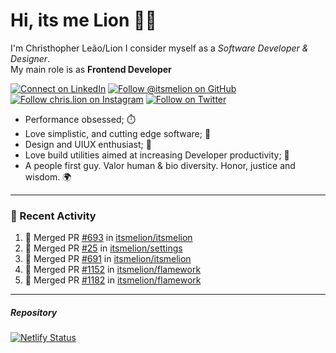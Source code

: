 # Hi, its me Lion 👋🦁

I'm Christhopher Leão/Lion
I consider myself as a _Software Developer & Designer_.<br/>My main role is as <b>Frontend Developer</b>
<br />

[![Connect on LinkedIn](https://img.shields.io/badge/--linkedin?label=LinkedIn&logo=LinkedIn&style=social)](https://www.linkedin.com/in/chrislion)
[![Follow @itsmelion on GitHub](https://img.shields.io/github/followers/itsmelion?label=follow%20%40itsmeLion&style=social)](https://github.com/itsmelion)
[![Follow chris.lion on Instagram](https://img.shields.io/badge/--instagram?label=@chris.lion&logo=Instagram&style=social)](https://instagram.com/chris.lion)
[![Follow on Twitter](https://img.shields.io/badge/--twitter?label=@ChrisLion_me&logo=Twitter&style=social)](https://twitter.com/chrislion_me)

- Performance obsessed; ⏱️
- Love simplistic, and cutting edge software; 📆
- Design and UIUX enthusiast; 🎨
- Love build utilities aimed at increasing Developer productivity; 🧰
- A people first guy. Valor human & bio diversity. Honor, justice and wisdom. 🌍

---
### 📰 Recent Activity

<!--START_SECTION:activity-->
1. 🎉 Merged PR [#693](https://github.com/itsmelion/itsmelion/pull/693) in [itsmelion/itsmelion](https://github.com/itsmelion/itsmelion)
2. 🎉 Merged PR [#25](https://github.com/itsmelion/settings/pull/25) in [itsmelion/settings](https://github.com/itsmelion/settings)
3. 🎉 Merged PR [#691](https://github.com/itsmelion/itsmelion/pull/691) in [itsmelion/itsmelion](https://github.com/itsmelion/itsmelion)
4. 🎉 Merged PR [#1152](https://github.com/itsmelion/flamework/pull/1152) in [itsmelion/flamework](https://github.com/itsmelion/flamework)
5. 🎉 Merged PR [#1182](https://github.com/itsmelion/flamework/pull/1182) in [itsmelion/flamework](https://github.com/itsmelion/flamework)
<!--END_SECTION:activity-->

___

##### Repository
[![Netlify Status](https://api.netlify.com/api/v1/badges/9e2e6136-1ab9-42fc-8d4e-188512d5d841/deploy-status)](https://app.netlify.com/sites/lion-portfolio/deploys)
